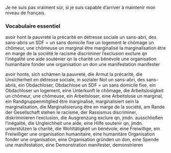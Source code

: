 Je ne suis pas vraiment sûr, si je suis capable d’arriver à maintenir mon niveau de français.

### Vocabulaire essentiel

avoir hont 
la pauvreté
la précarité 
en détresse sociale
un sans-abri, des sans-abris 
un SDF = un sans domicile fixe
un logement 
le chômage 
un chômeur, une chômeuse
un marginal 
être marginalisé 
la marginalisation 
être en marge de la société 
le racisme 
discriminer 
l’exclusion 
exclure qn 
l’inégalité 
une aide 
soutenier qn 
la charité 
un bénévole 
une organisation humanitaire 
fonder une organisation 
un don 
une manifestation
manifester 



avoir honte, sich schämen
la pauvreté, die Armut
la précarité, die Unsicherheit
en détresse sociale, in sozialer Not
un sans-abri, des sans-abris, ein Obdachloser, Obdachlose
un SDF = un sans domicile fixe, ein Obdachloser
un logement, eine Unterkunft
le chômage, die Arbeitslosigkeit
un chômeur, une chômeuse, ein Arbeitsloser, eine Arbeitslose
un marginal, ein Randgruppenmitglied
être marginalisé, marginalisiert sein
la marginalisation, die Marginalisierung
être en marge de la société, am Rande der Gesellschaft stehen
le racisme, der Rassismus
discriminer, diskriminieren
l’exclusion, die Ausgrenzung
exclure qn, jmdn. ausschließen
l’inégalité, die Ungleichheit
une aide, eine Hilfe
soutenir qn, jmdn. unterstützen
la charité, die Wohltätigkeit
un bénévole, eine Freiwillige, ein Freiwilliger
une organisation humanitaire, eine humanitäre Organisation
fonder une organisation, eine Organisation gründen
un don, eine Spende
une manifestation, eine Demonstration
manifester, demonstrieren